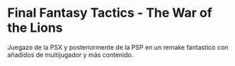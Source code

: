 # Final Fantasy Tactics - The War of the Lions

Juegazo de la PSX y posteriormente de la PSP en un remake fantastico con añadidos de multijugador y más contenido.

